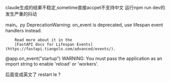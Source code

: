 claude生成的结果不稳定,sometime直接accpet不支持中文 运行npm run dev的发生严重的抖动

main。py
DeprecationWarning:
        on_event is deprecated, use lifespan event handlers instead.

        Read more about it in the
        [FastAPI docs for Lifespan Events](https://fastapi.tiangolo.com/advanced/events/).

  @app.on_event("startup")
WARNING:  You must pass the application as an import string to enable 'reload' or 'workers'.

后面变成英文了
restart le ?